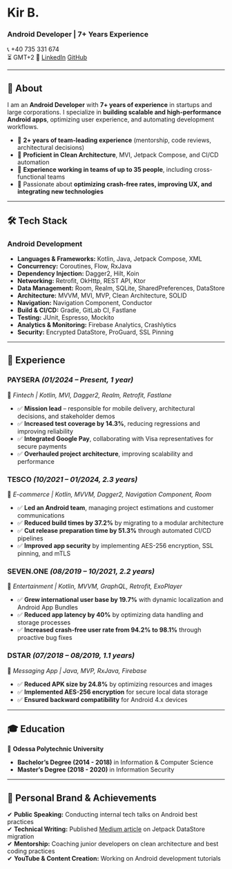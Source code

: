 # Kir B.
### Android Developer | 7+ Years Experience  

📞 +40 735 331 674  
⏳ GMT+2
🔗 [LinkedIn](https://www.linkedin.com/in/kir-bi/) [GitHub](https://github.com/kir-bi)

---

## 📌 About  
I am an **Android Developer** with **7+ years of experience** in startups and large corporations. I specialize in **building scalable and high-performance Android apps**, optimizing user experience, and automating development workflows.  

- 🔹 **2+ years of team-leading experience** (mentorship, code reviews, architectural decisions)  
- 🔹 **Proficient in Clean Architecture**, MVI, Jetpack Compose, and CI/CD automation  
- 🔹 **Experience working in teams of up to 35 people**, including cross-functional teams  
- 🔹 Passionate about **optimizing crash-free rates, improving UX, and integrating new technologies**  

---

## 🛠 Tech Stack  

### Android Development  
- **Languages & Frameworks:** Kotlin, Java, Jetpack Compose, XML  
- **Concurrency:** Coroutines, Flow, RxJava  
- **Dependency Injection:** Dagger2, Hilt, Koin  
- **Networking:** Retrofit, OkHttp, REST API, Ktor  
- **Data Management:** Room, Realm, SQLite, SharedPreferences, DataStore  
- **Architecture:** MVVM, MVI, MVP, Clean Architecture, SOLID  
- **Navigation:** Navigation Component, Conductor  
- **Build & CI/CD:** Gradle, GitLab CI, Fastlane  
- **Testing:** JUnit, Espresso, Mockito  
- **Analytics & Monitoring:** Firebase Analytics, Crashlytics  
- **Security:** Encrypted DataStore, ProGuard, SSL Pinning  

---

## 💼 Experience  

### PAYSERA *(01/2024 – Present, 1 year)*  
📍 *Fintech | Kotlin, MVI, Dagger2, Realm, Retrofit, Fastlane*  
- ✅ **Mission lead** – responsible for mobile delivery, architectural decisions, and stakeholder demos  
- ✅ **Increased test coverage by 14.3%**, reducing regressions and improving reliability  
- ✅ **Integrated Google Pay**, collaborating with Visa representatives for secure payments  
- ✅ **Overhauled project architecture**, improving scalability and performance  

### TESCO *(10/2021 – 01/2024, 2.3 years)*  
📍 *E-commerce | Kotlin, MVVM, Dagger2, Navigation Component, Room*  
- ✅ **Led an Android team**, managing project estimations and customer communications  
- ✅ **Reduced build times by 37.2%** by migrating to a modular architecture  
- ✅ **Cut release preparation time by 51.3%** through automated CI/CD pipelines  
- ✅ **Improved app security** by implementing AES-256 encryption, SSL pinning, and mTLS  

### SEVEN.ONE *(08/2019 – 10/2021, 2.2 years)*  
📍 *Entertainment | Kotlin, MVVM, GraphQL, Retrofit, ExoPlayer*  
- ✅ **Grew international user base by 19.7%** with dynamic localization and Android App Bundles  
- ✅ **Reduced app latency by 40%** by optimizing data handling and storage processes  
- ✅ **Increased crash-free user rate from 94.2% to 98.1%** through proactive bug fixes  

### DSTAR *(07/2018 – 08/2019, 1.1 years)*  
📍 *Messaging App | Java, MVP, RxJava, Firebase*  
- ✅ **Reduced APK size by 24.8%** by optimizing resources and images  
- ✅ **Implemented AES-256 encryption** for secure local data storage  
- ✅ **Ensured backward compatibility** for Android 4.x devices  

---

## 🎓 Education  
📍 **Odessa Polytechnic University**  
- **Bachelor’s Degree (2014 - 2018)** in Information & Computer Science  
- **Master’s Degree (2018 - 2020)** in Information Security  

---

## 🌟 Personal Brand & Achievements  
✔ **Public Speaking:** Conducting internal tech talks on Android best practices  
✔ **Technical Writing:** Published [Medium article](https://medium.com/@kyr.babenko) on Jetpack DataStore migration  
✔ **Mentorship:** Coaching junior developers on clean architecture and best coding practices  
✔ **YouTube & Content Creation:** Working on Android development tutorials  

